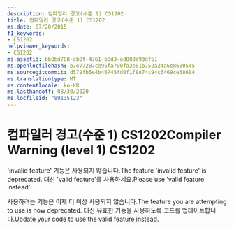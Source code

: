 ```yaml
---
description: 컴파일러 경고(수준 1) CS1202
title: 컴파일러 경고(수준 1) CS1202
ms.date: 07/20/2015
f1_keywords:
- CS1202
helpviewer_keywords:
- CS1202
ms.assetid: bb8bd788-cb0f-4761-b0d3-ad083a93df51
ms.openlocfilehash: b7e77287ce95fa700fa3e81b752a24a6e8600545
ms.sourcegitcommit: d579fb5e4b46745fd0f1f8874c94c6469ce58604
ms.translationtype: MT
ms.contentlocale: ko-KR
ms.lasthandoff: 08/30/2020
ms.locfileid: "89135123"
---
```

# <a name="compiler-warning-level-1-cs1202"></a><span data-ttu-id="85def-103">컴파일러 경고(수준 1) CS1202</span><span class="sxs-lookup"><span data-stu-id="85def-103">Compiler Warning (level 1) CS1202</span></span>
<span data-ttu-id="85def-104">'invalid feature' 기능은 사용되지 않습니다.</span><span class="sxs-lookup"><span data-stu-id="85def-104">The feature 'invalid feature' is deprecated.</span></span> <span data-ttu-id="85def-105">대신 'valid feature'를 사용하세요.</span><span class="sxs-lookup"><span data-stu-id="85def-105">Please use 'valid feature' instead'.</span></span>  
  
 <span data-ttu-id="85def-106">사용하려는 기능은 이제 더 이상 사용되지 않습니다.</span><span class="sxs-lookup"><span data-stu-id="85def-106">The feature you are attempting to use is now deprecated.</span></span> <span data-ttu-id="85def-107">대신 유효한 기능을 사용하도록 코드를 업데이트합니다.</span><span class="sxs-lookup"><span data-stu-id="85def-107">Update your code to use the valid feature instead.</span></span>
